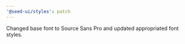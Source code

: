 ```yaml
---
'@seed-ui/styles': patch
---
```


Changed base font to Source Sans Pro and updated appropriated font styles.
